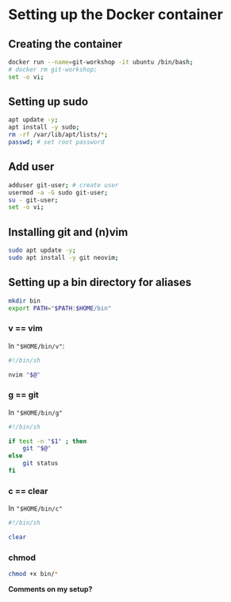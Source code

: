 # Setting up the Docker container

## Creating the container

```sh
docker run --name=git-workshop -it ubuntu /bin/bash;
# docker rm git-workshop;
set -o vi;
```

## Setting up sudo

```sh
apt update -y;
apt install -y sudo;
rm -rf /var/lib/apt/lists/*;
passwd; # set root password
```

## Add user

```sh
adduser git-user; # create user
usermod -a -G sudo git-user;
su - git-user;
set -o vi;
```

## Installing git and (n)vim

```sh
sudo apt update -y;
sudo apt install -y git neovim;
```

## Setting up a bin directory for aliases

```sh
mkdir bin
export PATH="$PATH:$HOME/bin"
```

### v == vim

In `"$HOME/bin/v"`:

```sh
#!/bin/sh

nvim "$@"
```

### g == git

In `"$HOME/bin/g"`

```sh
#!/bin/sh

if test -n "$1" ; then
    git "$@"
else
    git status
fi
```

### c == clear

In `"$HOME/bin/c"`

```sh
#!/bin/sh

clear
```

### chmod

```sh
chmod +x bin/*
```

**Comments on my setup?**
